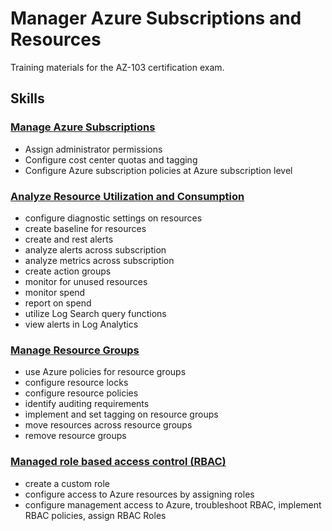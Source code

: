 # Manager Azure Subscriptions and Resources

Training materials for the AZ-103 certification exam.

## Skills

### [Manage Azure Subscriptions](Manage%20Subscriptions/)

- Assign administrator permissions
- Configure cost center quotas and tagging
- Configure Azure subscription policies at Azure subscription level

### [Analyze Resource Utilization and Consumption](Utilization%20and%20Consumption)

- configure diagnostic settings on resources
- create baseline for resources
- create and rest alerts
- analyze alerts across subscription
- analyze metrics across subscription
- create action groups
- monitor for unused resources
- monitor spend
- report on spend
- utilize Log Search query functions
- view alerts in Log Analytics

### [Manage Resource Groups](Manage%20Resource%20Groups)

- use Azure policies for resource groups
- configure resource locks
- configure resource policies
- identify auditing requirements
- implement and set tagging on resource groups
- move resources across resource groups
- remove resource groups

### [Managed role based access control (RBAC)](Manage%20Access%20Control)

- create a custom role
- configure access to Azure resources by assigning roles
- configure management access to Azure, troubleshoot RBAC, implement RBAC policies, assign RBAC Roles
